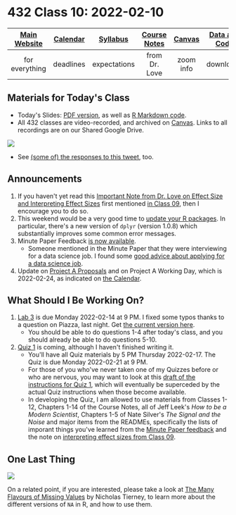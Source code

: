 # 432 Class 10: 2022-02-10

[Main Website](https://thomaselove.github.io/432/) | [Calendar](https://thomaselove.github.io/432/calendar.html) | [Syllabus](https://thomaselove.github.io/432-2022-syllabus/) | [Course Notes](https://thomaselove.github.io/432-notes/) | [Canvas](https://canvas.case.edu) | [Data and Code](https://github.com/THOMASELOVE/432-data) | [Sources](https://github.com/THOMASELOVE/432-2022/tree/main/references) | [Contact Us](https://thomaselove.github.io/432/contact.html)
:-----------: | :--------------: | :----------: | :---------: | :-------------: | :-----------: | :------------: | :-------------:
for everything | deadlines | expectations | from Dr. Love | zoom info | downloads | read/watch | need help?

## Materials for Today's Class

- Today's Slides: [PDF version](https://github.com/THOMASELOVE/432-2022/blob/main/classes/class10/432_2022_slides10.pdf), as well as [R Markdown code](https://github.com/THOMASELOVE/432-2022/blob/main/classes/class10/432_2022_slides10.Rmd). 
- All 432 classes are video-recorded, and archived on [Canvas](https://canvas.case.edu). Links to all recordings are on our Shared Google Drive.

![](https://github.com/THOMASELOVE/432-2022/blob/main/classes/class10/figures/rochford_tw.png)

- See [(some of) the responses to this tweet](https://twitter.com/RochfordElle/status/1359887143225733124), too.

## Announcements

1. If you haven't yet read this [Important Note from Dr. Love on Effect Size and Interpreting Effect Sizes](https://github.com/THOMASELOVE/432-2022/blob/main/classes/class09/effects_note.pdf) first mentioned [in Class 09](https://github.com/THOMASELOVE/432-2022/tree/main/classes/class09#important-note-from-dr-love-on-effect-size-and-interpreting-effect-sizes), then I encourage you to do so.
2. This weekend would be a very good time to [update your R packages](https://thomaselove.github.io/500/r_packages.html). In particular, there's a new version of `dplyr` (version 1.0.8) which substantially improves some common error messages.
3. Minute Paper Feedback [is now available](https://bit.ly/432-2022-min-09-feedback).
    - Someone mentioned in the Minute Paper that they were interviewing for a data science job. I found some [good advice about applying for a data science job](https://twitter.com/DrJasonBrinkley/status/1448475546514513920).
4. Update on [Project A Proposals](https://github.com/THOMASELOVE/432-2022/blob/main/projectA/proposals/feedback1.md) and on Project A Working Day, which is 2022-02-24, as indicated on [the Calendar](https://thomaselove.github.io/432/calendar.html).

## What Should I Be Working On?

1. [Lab 3](https://github.com/THOMASELOVE/432-2022/blob/main/labs/lab03/lab03_instructions.md) is due Monday 2022-02-14 at 9 PM. I fixed some typos thanks to a question on Piazza, last night. Get [the current version here](https://github.com/THOMASELOVE/432-2022/blob/main/labs/lab03/lab03_instructions.md). 
    - You should be able to do questions 1-4 after today's class, and you should already be able to do questions 5-10.
2. [Quiz 1](https://github.com/THOMASELOVE/432-2022/tree/main/quiz/quiz1) is coming, although I haven't finished writing it.
    - You'll have all Quiz materials by 5 PM Thursday 2022-02-17. The Quiz is due Monday 2022-02-21 at 9 PM.
    - For those of you who've never taken one of my Quizzes before or who are nervous, you may want to look at this [draft of the instructions for Quiz 1](https://github.com/THOMASELOVE/432-2022/blob/main/quiz/quiz1/draft_instructions_for_quiz1.pdf), which will eventually be superceded by the actual Quiz instructions when those become available.
    - In developing the Quiz, I am allowed to use materials from Classes 1-12, Chapters 1-14 of the Course Notes, all of Jeff Leek's *How to be a Modern Scientist*, Chapters 1-5 of Nate Silver's *The Signal and the Noise* and major items from the READMEs, specifically the lists of imporant things you've learned from the [Minute Paper feedback](https://github.com/THOMASELOVE/432-2022/tree/main/minute) and the note on [interpreting effect sizes from Class 09](https://github.com/THOMASELOVE/432-2022/tree/main/classes/class09#important-note-from-dr-love-on-effect-size-and-interpreting-effect-sizes).

## One Last Thing

![](https://github.com/THOMASELOVE/432-2022/blob/main/classes/class10/figures/maarten_tw.png)

On a related point, if you are interested, please take a look at [The Many Flavours of Missing Values](https://www.njtierney.com/post/2020/09/17/missing-flavour/) by Nicholas Tierney, to learn more about the different versions of `NA` in R, and how to use them.

